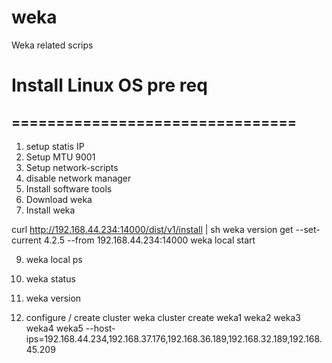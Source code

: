 # weka
Weka related scrips 

# Install Linux OS pre req
## ================================


1. setup statis IP
2. Setup MTU 9001
3. Setup network-scripts
4. disable network manager
5. Install software tools
6. Download weka
7. Install weka 

curl http://192.168.44.234:14000/dist/v1/install | sh
weka version get --set-current 4.2.5 --from 192.168.44.234:14000
weka local start


9. weka local ps
10. weka status
11. weka version
    
12. configure / create cluster
weka cluster create weka1 weka2 weka3 weka4 weka5 --host-ips=192.168.44.234,192.168.37.176,192.168.36.189,192.168.32.189,192.168.45.209
